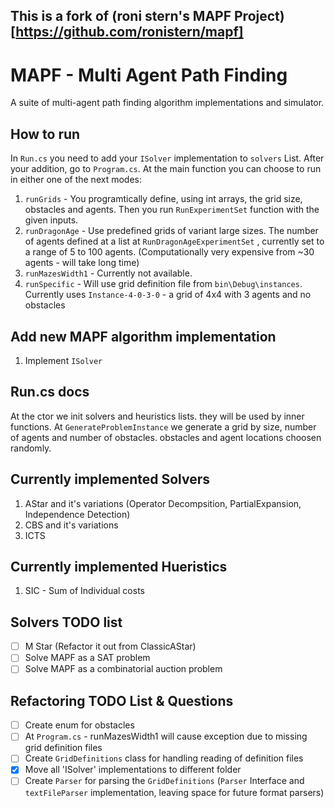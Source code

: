 ## This is a fork of (roni stern's MAPF Project)[https://github.com/ronistern/mapf] ##

# MAPF - Multi Agent Path Finding

A suite of multi-agent path finding algorithm implementations and simulator.

## How to run ##
In `Run.cs` you need to add your `ISolver` implementation to `solvers` List. 
After your addition, go to `Program.cs`. 
At the main function you can choose to run in either one of the next modes:
1. `runGrids` - You programtically define, using int arrays, the grid size, obstacles and agents. Then you run `RunExperimentSet` function with the given inputs.
2. `runDragonAge` - Use predefined grids of variant large sizes. The number of agents defined at a list at `RunDragonAgeExperimentSet` , currently set to a range of 5 to 100 agents. (Computationally very expensive from ~30 agents - will take long time)
3. `runMazesWidth1` - Currently not available.
4. `runSpecific`  - Will use grid definition file from `bin\Debug\instances`. Currently uses `Instance-4-0-3-0` -  a grid of 4x4 with 3 agents and no obstacles

## Add new MAPF algorithm implementation ##
1. Implement `ISolver`


## Run.cs docs ##
At the ctor we init solvers and heuristics lists. they will be used by inner functions.
At `GenerateProblemInstance` we generate a grid by size, number of agents and number of obstacles.
	obstacles and agent locations choosen randomly.

## Currently implemented Solvers ##
1. AStar and it's variations (Operator Decompsition, PartialExpansion, Independence Detection)
2. CBS and it's variations
3. ICTS 

## Currently implemented Hueristics ##
1. SIC - Sum of Individual costs

## Solvers TODO list ##
- [ ] M Star (Refactor it out from ClassicAStar)
- [ ] Solve MAPF as a SAT problem
- [ ] Solve MAPF as a combinatorial auction problem

## Refactoring TODO List & Questions ##
- [ ] Create enum for obstacles
- [ ] At `Program.cs` - runMazesWidth1 will cause exception due to missing grid definition files 
- [ ] Create `GridDefinitions` class for handling reading of definition files 
- [x] Move all 'ISolver' implementations to different folder
- [ ] Create `Parser` for parsing the `GridDefinitions` (`Parser` Interface and `textFileParser` implementation, leaving space for future format parsers) 
